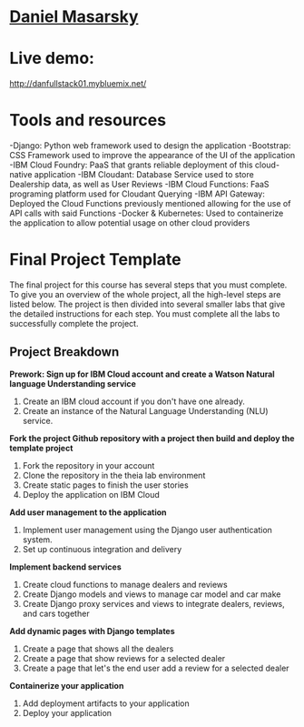 # [Daniel Masarsky](https://github.com/tigerpa616) 

# Live demo: 
http://danfullstack01.mybluemix.net/

# Tools and resources

-Django: Python web framework used to design the application 
-Bootstrap: CSS Framework used to improve the appearance of the UI of the application
-IBM Cloud Foundry: PaaS that grants reliable deployment of this cloud-native application
-IBM Cloudant: Database Service used to store Dealership data, as well as User Reviews
-IBM Cloud Functions: FaaS programing platform used for Cloudant Querying 
-IBM API Gateway: Deployed the Cloud Functions previously mentioned allowing for the use of API calls with said Functions
-Docker & Kubernetes: Used to containerize the application to allow potential usage on other cloud providers


# Final Project Template

The final project for this course has several steps that you must complete. 
To give you an overview of the whole project, all the high-level steps are listed below. 
The project is then divided into several smaller labs that give the detailed instructions for each step. 
You must complete all the labs to successfully complete the project.

## Project Breakdown

**Prework: Sign up for IBM Cloud account and create a Watson Natural language Understanding service**
1. Create an IBM cloud account if you don't have one already.
2. Create an instance of the Natural Language Understanding (NLU) service.

**Fork the project Github repository with a project then build and deploy the template project**
1. Fork the repository in your account
2. Clone the repository in the theia lab environment
3. Create static pages to finish the user stories
4. Deploy the application on IBM Cloud

**Add user management to the application**
1. Implement user management using the Django user authentication system.
2. Set up continuous integration and delivery

**Implement backend services**
1. Create cloud functions to manage dealers and reviews
2. Create Django models and views to manage car model and car make
3. Create Django proxy services and views to integrate dealers, reviews, and cars together
 
**Add dynamic pages with Django templates**
1. Create a page that shows all the dealers
2. Create a page that show reviews for a selected dealer
3. Create a page that let's the end user add a review for a selected dealer

**Containerize your application**
1. Add deployment artifacts to your application
2. Deploy your application
